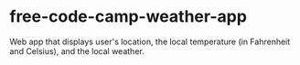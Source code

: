 # free-code-camp-weather-app
Web app that displays user's location, the local temperature (in Fahrenheit and Celsius), and the local weather. 
